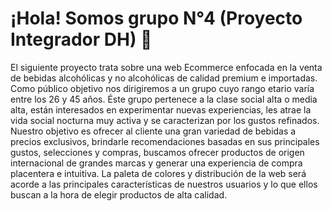 # ¡Hola! Somos grupo N°4 (Proyecto Integrador DH) 👋

El siguiente proyecto trata sobre una web Ecommerce enfocada en la venta de bebidas alcohólicas y no alcohólicas de calidad premium e importadas.
Como público objetivo nos dirigiremos a un grupo cuyo rango etario varía entre los 26 y 45 años. Éste grupo pertenece a la clase social alta o media alta, están interesados en experimentar nuevas experiencias, les atrae la vida social nocturna muy activa y se caracterizan por los gustos refinados.
Nuestro objetivo es ofrecer al cliente una gran variedad de bebidas a precios exclusivos, brindarle recomendaciones basadas en sus principales gustos, selecciones y compras, buscamos ofrecer productos de origen internacional de grandes marcas y generar una experiencia de compra placentera e intuitiva.
La paleta de colores y distribución de la web será acorde a las principales características de nuestros usuarios y lo que ellos buscan a la hora de elegir productos de alta calidad.
